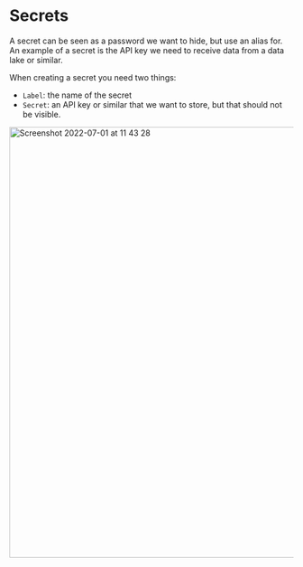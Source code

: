 # Secrets
A secret can be seen as a password we want to hide, but use an alias for. An example of a secret is the API key we need to receive data from a data lake or similar.

When creating a secret you need two things:
* `Label`: the name of the secret
* `Secret`: an API key or similar that we want to store, but that should not be visible.

<img width="762" alt="Screenshot 2022-07-01 at 11 43 28" src="https://user-images.githubusercontent.com/4352260/176870242-52ea386a-325d-4f5c-af41-460c96bad9ec.png">
